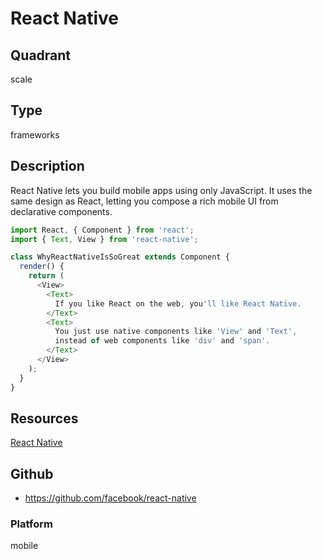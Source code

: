 # React Native

## Quadrant
scale

## Type
frameworks

## Description
React Native lets you build mobile apps using only JavaScript. It uses the same design as React, letting you compose a rich mobile UI from declarative components.

``` js
import React, { Component } from 'react';
import { Text, View } from 'react-native';

class WhyReactNativeIsSoGreat extends Component {
  render() {
    return (
      <View>
        <Text>
          If you like React on the web, you'll like React Native.
        </Text>
        <Text>
          You just use native components like 'View' and 'Text',
          instead of web components like 'div' and 'span'.
        </Text>
      </View>
    );
  }
}
```

## Resources
[React Native](https://facebook.github.io/react-native/)


## Github
* https://github.com/facebook/react-native

### Platform
mobile
